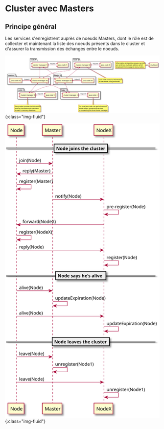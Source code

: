 Cluster avec Masters
====================
 
Principe général
----------------

Les services s'enregistrent auprès de noeuds Masters, dont le rôle est de collecter et maintenant la liste des noeuds
présents dans le cluster et d'assurer la transmission des échanges entre le noeuds.

![Masters cluster](../images/masters-cluster.svg){:class="img-fluid"}

![Masters sequence](../images/masters-sequence.svg){:class="img-fluid"}
